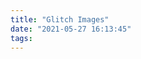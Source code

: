 ```yaml
---
title: "Glitch Images"
date: "2021-05-27 16:13:45"
tags:
---
```


<script id="clitch" src="/clitch.js"></script>
